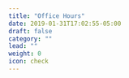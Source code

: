 ```yaml
---
title: "Office Hours"
date: 2019-01-31T17:02:55-05:00
draft: false
category: ""
lead: ""
weight: 0
icon: check
---
```

